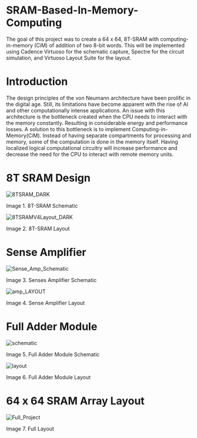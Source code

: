 # SRAM-Based-In-Memory-Computing
The goal of this project was to create a 64 x 64, 8T-SRAM with computing-in-memory (CiM) of addition of two 8-bit words. This will be implemented using Cadence Virtuoso for the schematic capture, Spectre for the circuit simulation, and Virtuoso Layout Suite for the layout.

# Introduction
The design principles of the von Neumann architecture have been prolific in the digital age. Still, its limitations have become apparent with the rise of AI and other computationally intense applications. An issue with this architecture is the bottleneck created when the CPU needs to interact with the memory constantly. Resulting in considerable energy and performance losses. A solution to this bottleneck is to implement Computing-in-Memory(CiM). Instead of having separate compartments for processing and memory, some of the computation is done in the memory itself. Having localized logical computational circuitry will increase performance and decrease the need for the CPU to interact with remote memory units.

# 8T SRAM Design
![8TSRAM_DARK](https://github.com/JacobM2207/SRAM-Based-In-Memory-Computing/assets/122327307/3e388c3d-413e-4d8e-a3a5-de5d00254bd7)

Image 1. 8T-SRAM Schematic


![8TSRAMV4Layout_DARK](https://github.com/JacobM2207/SRAM-Based-In-Memory-Computing/assets/122327307/0e675d09-d600-4c67-a899-ed0985904eba)

Image 2. 8T-SRAM Layout

# Sense Amplifier


![Sense_Amp_Schematic](https://github.com/JacobM2207/SRAM-Based-In-Memory-Computing/assets/122327307/9469eb75-ead2-48d3-9b2b-982dafdda1a7)

Image 3. Senses Amplifier Schematic


![amp_LAYOUT](https://github.com/JacobM2207/SRAM-Based-In-Memory-Computing/assets/122327307/41218771-c8f7-48f0-b8b4-46c9b48dfbb7)

Image 4. Sense Amplifier Layout

# Full Adder Module


![schematic](https://github.com/JacobM2207/SRAM-Based-In-Memory-Computing/assets/122327307/338c6d40-b0f2-4d9e-bc3d-7630d07f6c90)

Image 5. Full Adder Module Schematic


![layout](https://github.com/JacobM2207/SRAM-Based-In-Memory-Computing/assets/122327307/7d060018-62ca-46d5-9f7a-3be768804216)

Image 6. Full Adder Module Layout

# 64 x 64 SRAM Array Layout

![Full_Project](https://github.com/JacobM2207/SRAM-Based-In-Memory-Computing/assets/122327307/f57263dd-959f-44d9-b268-f4a1d9429ede)

Image 7. Full Layout
